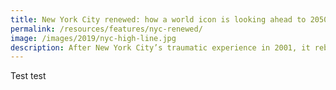 ```yaml
---
title: New York City renewed: how a world icon is looking ahead to 2050
permalink: /resources/features/nyc-renewed/
image: /images/2019/nyc-high-line.jpg
description: After New York City’s traumatic experience in 2001, it rebuilt and became an even greener and greater city, earning itself the 2012 Lee Kuan Yew World City Prize. Now, with emerging technologies and trends such as digitalisation creating new opportunities and challenges, it is executing an ambitious vision to help it adapt and grow sustainably to the year 2050 and beyond. Its achievements and plans could point the way for other progressive cities. 
---
```


Test test
